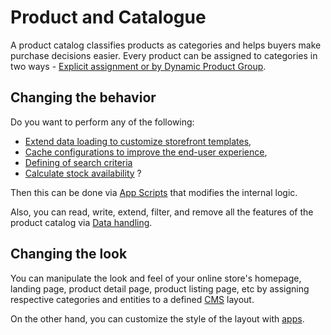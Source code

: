 # Product and Catalogue

A product catalog classifies products as categories and helps buyers make purchase decisions easier. Every product can be assigned to categories in two ways - [Explicit assignment or by Dynamic Product Group](https://developer.shopware.com/docs/concepts/commerce/catalog/categories#product-assignments).

## Changing the behavior

Do you want to perform any of the following:

* [Extend data loading to customize storefront templates](https://developer.shopware.com/docs/guides/plugins/apps/app-scripts/data-loading),
* [Cache configurations to improve the end-user experience](https://developer.shopware.com/docs/guides/plugins/apps/app-scripts/custom-endpoints#caching),
* [Defining of search criteria](https://developer.shopware.com/docs/guides/plugins/plugins/framework/data-handling/reading-data#filtering)
* [Calculate stock availability](https://developer.shopware.com/docs/resources/references/adr/inventory/2022-03-25-available-stock) ?

Then this can be done via [App Scripts](https://developer.shopware.com/docs/guides/plugins/apps/app-scripts) that modifies the internal logic.

Also, you can read, write, extend, filter, and remove all the features of the product catalog via [Data handling](https://developer.shopware.com/docs/guides/plugins/plugins/framework/data-handling).

## Changing the look

You can manipulate the look and feel of your online store's homepage, landing page, product detail page, product listing page, etc by assigning respective categories and entities to a defined [CMS](https://developer.shopware.com/docs/guides/plugins/plugins/content/cms) layout.

On the other hand, you can customize the style of the layout with [apps](https://developer.shopware.com/docs/guides/plugins/apps/storefront/apps-as-themes).
